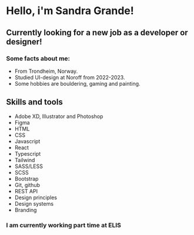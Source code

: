 # Hello, i'm Sandra Grande!

## Currently looking for a new job as a developer or designer!
### Some facts about me:
- From Trondheim, Norway.
- Studied UI-design at Noroff from 2022-2023.
- Some hobbies are bouldering, gaming and painting.

## Skills and tools
- Adobe XD, Illustrator and Photoshop
- Figma
- HTML
- CSS
- Javascript
- React
- Typescript
- Tailwind
- SASS/LESS
- SCSS
- Bootstrap
- Git, github
- REST API
- Design principles
- Design systems
- Branding

### I am currently working part time at ELIS
